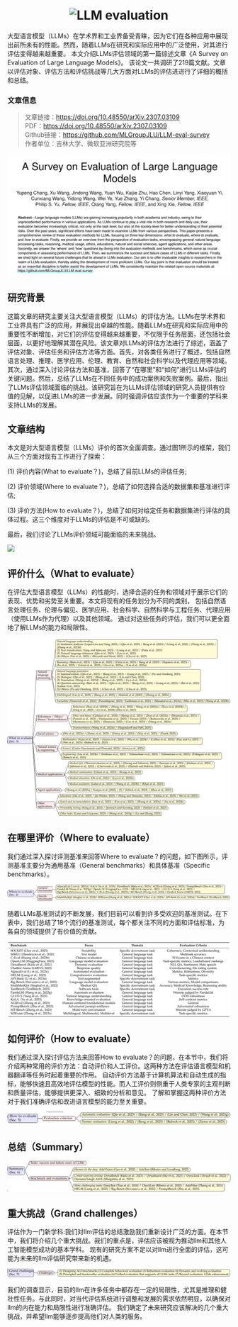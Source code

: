 <h1 align="center">
  <br>
  <img src="imgs/logo-llmeval.png" alt="LLM evaluation" width="500">
</h1>

大型语言模型（LLMs）在学术界和工业界备受青睐，因为它们在各种应用中展现出前所未有的性能。然而，随着LLMs在研究和实际应用中的广泛使用，对其进行评估变得越来越重要。
本文介绍LLMs评估领域的第一篇综述文章《A Survey on Evaluation of Large Language Models》。
该论文一共调研了219篇文献。文章以评估对象、评估方法和评估挑战等几大方面对LLMs的评估进进行了详细的概括和总结。

### 文章信息
> 文章链接：https://doi.org/10.48550/arXiv.2307.03109   
> PDF：https://doi.org/10.48550/arXiv.2307.03109                                                                                                                       
> Github链接：https://github.com/MLGroupJLU/LLM-eval-survey                                                                                                                  
> 作者单位：吉林大学、微软亚洲研究院等


![](imgs/abstract.png)

## 研究背景
这篇文章的研究主要关注大型语言模型（LLMs）的评估方法。LLMs在学术界和工业界具有广泛的应用，并展现出卓越的性能。随着LLMs在研究和实际应用中的重要性不断增加，对它们的评估变得越来越重要，不仅限于任务层面，还包括社会层面，以更好地理解其潜在风险。该文章对LLMs的评估方法进行了综述，涵盖了评估对象、评估任务和评估方法等方面。首先，对各类任务进行了概述，包括自然语言处理、推理、医学应用、伦理、教育、自然和社会科学以及代理应用等领域。其次，通过深入讨论评估方法和基准，回答了“在哪里”和“如何”进行LLMs评估的关键问题。然后，总结了LLMs在不同任务中的成功案例和失败案例。最后，指出了LLMs评估领域面临的挑战。该研究旨在为LLMs评估领域的研究人员提供有价值的见解，以促进LLMs的进一步发展。同时强调评估应该作为一个重要的学科来支持LLMs的发展。

## 文章结构
本文是对大型语言模型（LLMs）评价的首次全面调查。通过图1所示的框架，我们从三个方面对现有工作进行了探索：

(1) 评价内容(What to evaluate？)，总结了目前LLMs的评估任务;

(2) 评价领域(Where to evaluate？)，总结了如何选择合适的数据集和基准进行评估;

(3) 评价方法(How to evaluate？)，总结了如何对给定任务和数据集进行评估的具体过程。这三个维度对于LLMs的评估是不可或缺的。

最后，我们讨论了LLMs评价领域可能面临的未来挑战。


![](imgs/framework.png)

## 评价什么（What to evaluate）
在评估大型语言模型（LLMs）的性能时，选择合适的任务和领域对于展示它们的表现、优势和劣势至关重要。本文将现有的任务划分为不同的类别，
包括自然语言处理任务、伦理与偏见、医学应用、社会科学、自然科学与工程任务、代理应用（使用LLMs作为代理）以及其他领域。
通过对这些任务的评估，我们可以更全面地了解LLMs的能力和局限性。

![](imgs/what-1.png)

## 在哪里评价（Where to evaluate）
我们通过深入探讨评测基准来回答Where to evaluate？的问题，如下图所示，评测基准主要分为通用基准（General benchmarks）和具体基准（Specific benchmarks）。

![](imgs/where-1.png)

随着LLMs基准测试的不断发展，我们目前可以看到许多受欢迎的基准测试。在下表中，我们总结了18个流行的基准测试，每个都关注不同的方面和评估标准，为各自的领域提供了有价值的贡献。

![](imgs/tb-b-1.png)

## 如何评价（How to evaluate）
我们通过深入探讨评估方法来回答How to evaluate？的问题，在本节中，我们将介绍两种常用的评价方法：自动评价和人工评价。这两种方法在评估语言模型和机器翻译等任务时起着重要的作用。
自动评价方法基于计算机算法和自动生成的指标，能够快速且高效地评估模型的性能。而人工评价则侧重于人类专家的主观判断和质量评估，能够提供更深入、细致的分析和意见。
了解和掌握这两种评价方法对于我们准确评估和改进语言模型的能力至关重要。

![](imgs/how-1.png)

## 总结（Summary）

![](imgs/sum-1.png)


## 重大挑战（Grand challenges）
评估作为一门新学科:我们对llm评估的总结激励我们重新设计广泛的方面。在本节中，我们将介绍几个重大挑战。我们的重点是，评估应该被视为推动llm和其他人工智能模型成功的基本学科。
现有的研究方案不足以对llm进行全面的评估，这可能为未来的llm评估研究带来新的机遇。

![](imgs/chall-1.png)

我们的调查显示，目前的llm在许多任务中都存在一定的局限性，尤其是推理和健壮性任务。与此同时，对当代评估系统进行调整和发展的需求依然明显，以确保对llm的内在能力和局限性进行准确评估。
我们确定了未来研究应该解决的几个重大挑战，并希望llm能够逐步提高他们对人类的服务。


